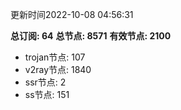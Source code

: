 更新时间2022-10-08 04:56:31

**总订阅: 64**
**总节点: 8571**
**有效节点: 2100**
- trojan节点: 107
- v2ray节点: 1840
- ssr节点: 2
- ss节点: 151
